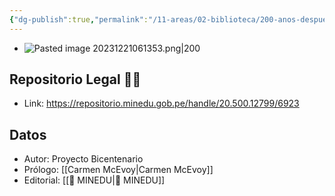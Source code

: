 ```yaml
---
{"dg-publish":true,"permalink":"/11-areas/02-biblioteca/200-anos-despues-los-escolares-preguntan-los-historiadores-responden/","noteIcon":""}
---
```


- ![Pasted image 20231221061353.png|200](/img/user/02%20Image/Pasted%20image%2020231221061353.png)
## Repositorio Legal 🤸‍♂️
- Link: https://repositorio.minedu.gob.pe/handle/20.500.12799/6923
## Datos
- Autor: Proyecto Bicentenario
- Prólogo: [[Carmen McEvoy\|Carmen McEvoy]]
- Editorial: [[📔 MINEDU\|📔 MINEDU]]